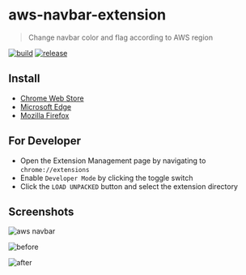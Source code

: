 # aws-navbar-extension

> Change navbar color and flag according to AWS region

[![build](https://img.shields.io/github/workflow/status/nalbam/aws-navbar-extension/build?label=build&style=for-the-badge&logo=github)](https://github.com/nalbam/aws-navbar-extension/actions/workflows/push.yaml)
[![release](https://img.shields.io/github/v/release/nalbam/aws-navbar-extension?style=for-the-badge&logo=github)](https://github.com/nalbam/aws-navbar-extension/releases)

## Install

* [Chrome Web Store](https://chrome.google.com/webstore/detail/aws-colorful-navbar/kgifmgnlchjjippdpkblbdlfidcpceme)
* [Microsoft Edge](https://chrome.google.com/webstore/detail/aws-colorful-navbar/kgifmgnlchjjippdpkblbdlfidcpceme)
* [Mozilla Firefox](https://addons.mozilla.org/firefox/addon/aws-colorful-navbar/)

## For Developer

* Open the Extension Management page by navigating to `chrome://extensions`
* Enable `Developer Mode` by clicking the toggle switch
* Click the `LOAD UNPACKED` button and select the extension directory

## Screenshots

![aws navbar](images/screenshot.png)

![before](images/aws-navbar-extension-00.png)

![after](images/aws-navbar-extension-01.png)
